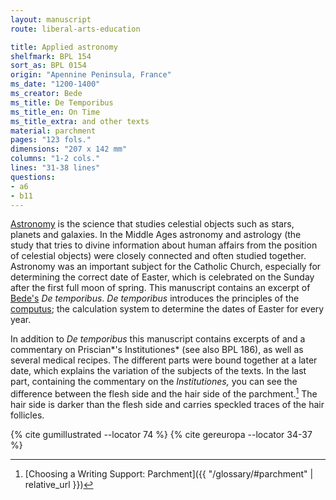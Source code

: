 ```yaml
---
layout: manuscript
route: liberal-arts-education

title: Applied astronomy
shelfmark: BPL 154
sort_as: BPL 0154
origin: "Apennine Peninsula, France"
ms_date: "1200-1400"
ms_creator: Bede
ms_title: De Temporibus
ms_title_en: On Time
ms_title_extra: and other texts
material: parchment
pages: "123 fols."
dimensions: "207 x 142 mm"
columns: "1-2 cols."
lines: "31-38 lines"
questions:
- a6
- b11
---
```


[Astronomy](https://en.wikipedia.org/wiki/Astronomy) is the science that
studies celestial objects such as stars, planets and galaxies. In the
Middle Ages astronomy and astrology (the study that tries to divine
information about human affairs from the position of celestial objects)
were closely connected and often studied together. Astronomy was an
important subject for the Catholic Church, especially for determining
the correct date of Easter, which is celebrated on the Sunday after the
first full moon of spring. This manuscript contains an excerpt of
[Bede's](https://en.wikipedia.org/wiki/Bede) *De temporibus*. *De temporibus* introduces the principles of the
[computus](https://en.wikipedia.org/wiki/Computus); the calculation
system to determine the dates of Easter for every year.

In addition to *De temporibus* this manuscript contains excerpts of and
a commentary on Priscian*'s Institutiones* (see also BPL 186), as well
as several medical recipes. The different parts were bound together at a
later date, which explains the variation of the subjects of the texts.
In the last part, containing the commentary on the *Institutiones,* you
can see the difference between the flesh side and the hair side of the
parchment.[^1] The hair side is darker than the flesh side and carries
speckled traces of the hair follicles.

[^1]: [Choosing a Writing Support: Parchment]({{ "/glossary/#parchment" | relative_url }})

{% cite gumillustrated --locator 74 %}
{% cite gereuropa --locator 34-37 %}